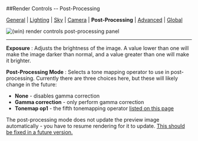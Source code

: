 ##Render Controls -- Post-Processing  

[General][0] | [Lighting][1] | [Sky][2] | [Camera][3] | **Post-Processing** | [Advanced][5] | [Global][6]  

[0]:render_controls/general.html
[1]:render_controls/lighting.html
[2]:render_controls/sky.html
[3]:render_controls/camera.html
[4]:render_controls/post-processing.html
[5]:render_controls/advanced.html
[6]:render_controls/global.html

![(win) render controls post-processing panel](render_controls_post-processing.png)  
 
----  

**Exposure**
:   Adjusts the brightness of the image. A value lower than one will make the image darker than normal, and a value greater than one will make it brighter. 

**Post-Processing Mode**
:   Selects a tone mapping operator to use in post-processing.
Currently there are three choices here, but these will likely change in the future:  

* __None__ - disables gamma correction  
* __Gamma correction__ - only perform gamma correction  
* __Tonemap op1__ - the fifth tonemapping operator [listed on this page][10]

The post-processing mode does not update the preview image automatically - you have to resume rendering for it to update.  [This should be fixed in a future version.][11]

[10]:http://filmicgames.com/archives/75
[11]:https://github.com/llbit/chunky/issues/116